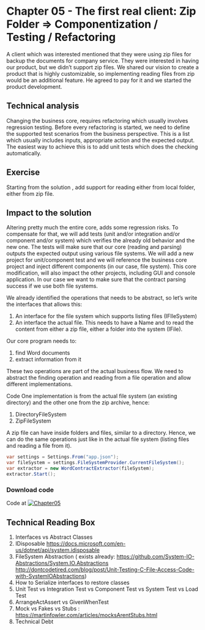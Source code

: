 # Chapter 05 - The first real client: Zip Folder =>  Componentization / Testing / Refactoring

A client which was interested mentioned that they were using zip files for backup the documents for company service. They were interested in having our product, but we didn’t support zip files. We shared our vision to create a product that is highly customizable, so implementing reading files from zip would be an additional feature. He agreed to pay for it and we started the product development.

## Technical analysis
Changing the business core, requires refactoring which usually involves regression testing. Before every refactoring is started, we need to define the supported test scenarios from the business perspective. This is a list which usually includes inputs, appropriate action and the expected output. The easiest way to achieve this is to add unit tests which does the checking automatically. 

## Exercise 

Starting from the solution , add support for reading either from local folder, either from zip file.


## Impact to the solution
Altering pretty much the entire core, adds some regression risks. To compensate for that, we will add tests (unit and/or integration and/or component and/or system) which verifies the already old behavior and the new one. The tests will make sure that our core (reading and parsing) outputs the expected output using various file systems. We will add a new project for unit/component test and we will reference the business core project and inject different components (in our case, file system).
This core modification, will also impact the other projects, including GUI and console application.
In our case we want to make sure that the contract parsing success if we use both file systems.

We already identified the operations that needs to be abstract, so let’s write the interfaces that allows this:
1. An interface for the file system which supports listing files (IFIleSystem)
2. An interface the actual file. This needs to have a Name and to read the content from either a zip file, either a folder into the system (IFile).
   
Our core program needs to:

1. find Word documents
2. extract information from it

These two operations are part of the actual business flow. We need to abstract the finding operation and reading from a file operation and allow different implementations.

Code
One implementation is from the actual file system (an existing directory) and the other one from the zip archive, hence:
1. DirectoryFileSystem
2. ZipFileSystem
 
A zip file can have inside folders and files, similar to a directory. Hence, we can do the same operations just like in the actual file system (listing files and reading a file from it). 
```csharp
var settings = Settings.From("app.json");
var fileSystem = settings.FileSystemProvider.CurrentFileSystem();
var extractor = new WordContractExtractor(fileSystem);
extractor.Start();
```

### Download code 

Code at [![Chapter05](https://ignatandrei.github.io/console_to_saas/Chapter05.svg)](https://ignatandrei.github.io/console_to_saas/sources/Chapter05.zip)

## Technical Reading Box

1. Interfaces vs Abstract Classes 
1. IDisposable https://docs.microsoft.com/en-us/dotnet/api/system.idisposable
1. FileSystem Abstraction ( exists already:  https://github.com/System-IO-Abstractions/System.IO.Abstractions
http://dontcodetired.com/blog/post/Unit-Testing-C-File-Access-Code-with-SystemIOAbstractions) 
1. How to Serialize interfaces to restore classes
1. Unit Test vs Integration Test vs Component Test vs System Test vs Load Test
1. ArrangeActAssert vs GivenWhenTest
1. Mock vs Fakes vs Stubs : https://martinfowler.com/articles/mocksArentStubs.html
1. Technical Debt 


